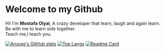 # Welcome to my Github

Hi! I'm **Mostafa Olyai**, A crazy developer that learn, laugh and again learn.<br/>
Be with me to learn side together.<br/>
Teach me,I teach you.<br/>

[![Anurag's GitHub stats](https://github-readme-stats.vercel.app/api?username=mostafaolyai)](https://github.com/anuraghazra/github-readme-stats)
[![Top Langs](https://github-readme-stats.vercel.app/api/top-langs/?username=mostafaolyai)](https://github.com/anuraghazra/github-readme-stats)
[![Readme Card](https://github-readme-stats.vercel.app/api/pin/?username=mostafaolyai&repo=Learning-ASP.NET-Core-Razor-Pages-Template-02)](https://github.com/anuraghazra/github-readme-stats)

